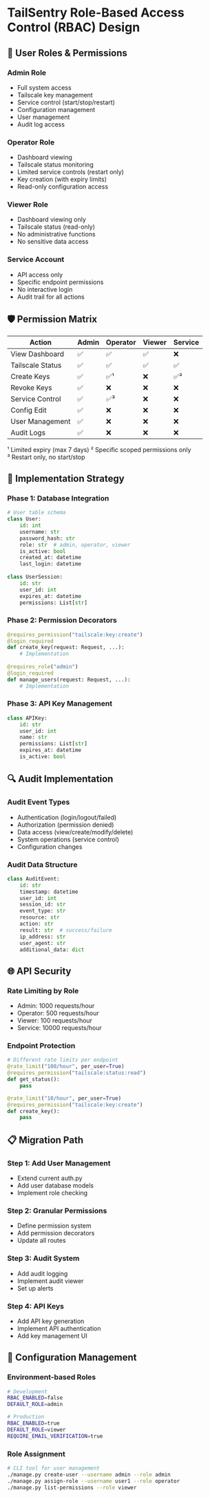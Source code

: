 # TailSentry Role-Based Access Control (RBAC) Design

## 🔑 User Roles & Permissions

### Admin Role
- Full system access
- Tailscale key management
- Service control (start/stop/restart)
- Configuration management
- User management
- Audit log access

### Operator Role  
- Dashboard viewing
- Tailscale status monitoring
- Limited service controls (restart only)
- Key creation (with expiry limits)
- Read-only configuration access

### Viewer Role
- Dashboard viewing only
- Tailscale status (read-only)
- No administrative functions
- No sensitive data access

### Service Account
- API access only
- Specific endpoint permissions
- No interactive login
- Audit trail for all actions

## 🛡️ Permission Matrix

| Action | Admin | Operator | Viewer | Service |
|--------|-------|----------|--------|---------|
| View Dashboard | ✅ | ✅ | ✅ | ❌ |
| Tailscale Status | ✅ | ✅ | ✅ | ✅ |
| Create Keys | ✅ | ✅¹ | ❌ | ✅² |
| Revoke Keys | ✅ | ❌ | ❌ | ❌ |
| Service Control | ✅ | ✅³ | ❌ | ❌ |
| Config Edit | ✅ | ❌ | ❌ | ❌ |
| User Management | ✅ | ❌ | ❌ | ❌ |
| Audit Logs | ✅ | ❌ | ❌ | ❌ |

¹ Limited expiry (max 7 days)
² Specific scoped permissions only  
³ Restart only, no start/stop

## 🔐 Implementation Strategy

### Phase 1: Database Integration
```python
# User table schema
class User:
    id: int
    username: str
    password_hash: str
    role: str  # admin, operator, viewer
    is_active: bool
    created_at: datetime
    last_login: datetime
    
class UserSession:
    id: str
    user_id: int
    expires_at: datetime
    permissions: List[str]
```

### Phase 2: Permission Decorators
```python
@requires_permission("tailscale:key:create")
@login_required
def create_key(request: Request, ...):
    # Implementation
    
@requires_role("admin")
@login_required  
def manage_users(request: Request, ...):
    # Implementation
```

### Phase 3: API Key Management
```python
class APIKey:
    id: str
    user_id: int
    name: str
    permissions: List[str]
    expires_at: datetime
    is_active: bool
```

## 🔍 Audit Implementation

### Audit Event Types
- Authentication (login/logout/failed)
- Authorization (permission denied)
- Data access (view/create/modify/delete)
- System operations (service control)
- Configuration changes

### Audit Data Structure
```python
class AuditEvent:
    id: str
    timestamp: datetime
    user_id: int
    session_id: str
    event_type: str
    resource: str
    action: str
    result: str  # success/failure
    ip_address: str
    user_agent: str
    additional_data: dict
```

## 🌐 API Security

### Rate Limiting by Role
- Admin: 1000 requests/hour
- Operator: 500 requests/hour  
- Viewer: 100 requests/hour
- Service: 10000 requests/hour

### Endpoint Protection
```python
# Different rate limits per endpoint
@rate_limit("100/hour", per_user=True)
@requires_permission("tailscale:status:read")
def get_status():
    pass

@rate_limit("10/hour", per_user=True) 
@requires_permission("tailscale:key:create")
def create_key():
    pass
```

## 📋 Migration Path

### Step 1: Add User Management
- Extend current auth.py
- Add user database models
- Implement role checking

### Step 2: Granular Permissions
- Define permission system
- Add permission decorators
- Update all routes

### Step 3: Audit System
- Add audit logging
- Implement audit viewer
- Set up alerts

### Step 4: API Keys
- Add API key generation
- Implement API authentication
- Add key management UI

## 🔧 Configuration Management

### Environment-based Roles
```bash
# Development
RBAC_ENABLED=false
DEFAULT_ROLE=admin

# Production  
RBAC_ENABLED=true
DEFAULT_ROLE=viewer
REQUIRE_EMAIL_VERIFICATION=true
```

### Role Assignment
```bash
# CLI tool for user management
./manage.py create-user --username admin --role admin
./manage.py assign-role --username user1 --role operator
./manage.py list-permissions --role viewer
```
